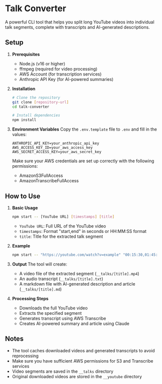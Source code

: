 # Talk Converter

A powerful CLI tool that helps you split long YouTube videos into individual talk segments, complete with transcripts and AI-generated descriptions.

## Setup

1. **Prerequisites**

   - Node.js (v16 or higher)
   - ffmpeg (required for video processing)
   - AWS Account (for transcription services)
   - Anthropic API Key (for AI-powered summaries)

2. **Installation**

   ```bash
   # Clone the repository
   git clone [repository-url]
   cd talk-converter

   # Install dependencies
   npm install
   ```

3. **Environment Variables**
   Copy the `.env.template` file to `.env` and fill in the values:

   ```
   ANTHROPIC_API_KEY=your_anthropic_api_key
   AWS_ACCESS_KEY_ID=your_aws_access_key
   AWS_SECRET_ACCESS_KEY=your_aws_secret_key
   ```

   Make sure your AWS credentials are set up correctly with the following permissions:

   - AmazonS3FullAccess
   - AmazonTranscribeFullAccess

## How to Use

1. **Basic Usage**

   ```bash
   npm start -- [YouTube URL] [timestamps] [title]
   ```

   - `YouTube URL`: Full URL of the YouTube video
   - `timestamps`: Format "start,end" in seconds or HH:MM:SS format
   - `title`: Title for the extracted talk segment

2. **Example**

   ```bash
   npm start -- "https://youtube.com/watch?v=example" "00:15:30,01:45:20" "Understanding AI Systems"
   ```

3. **Output**
   The tool will create:

   - A video file of the extracted segment (`__talks/[title].mp4`)
   - An audio transcript (`__talks/[title].txt`)
   - A markdown file with AI-generated description and article (`__talks/[title].md`)

4. **Processing Steps**
   - Downloads the full YouTube video
   - Extracts the specified segment
   - Generates transcript using AWS Transcribe
   - Creates AI-powered summary and article using Claude

## Notes

- The tool caches downloaded videos and generated transcripts to avoid reprocessing
- Make sure you have sufficient AWS permissions for S3 and Transcribe services
- Video segments are saved in the `__talks` directory
- Original downloaded videos are stored in the `__youtube` directory
